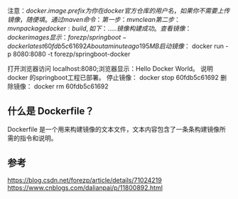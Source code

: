 ##
注意：${docker.image.prefix} 为你在 docker官方仓库的用户名，如果你不需要上传镜像，随便填。
通过maven 命令：
第一步：mvn clean
第二步： mvn package docker:build ,如下：
.....
镜像构建成功。查看镜像：docker images
显示：forezp/springboot-docker latest 60fdb5c61692 About a minute ago 195 MB
启动镜像：$ docker run -p 8080:8080 -t forezp/springboot-docker

打开浏览器访问 localhost:8080;浏览器显示：Hello Docker World。
说明docker 的springboot工程已部署。
停止镜像：
docker stop 60fdb5c61692
删除镜像：
docker rm 60fdb5c61692

## 什么是 Dockerfile？
Dockerfile 是一个用来构建镜像的文本文件，文本内容包含了一条条构建镜像所需的指令和说明。

## 参考
https://blog.csdn.net/forezp/article/details/71024219
https://www.cnblogs.com/dalianpai/p/11800892.html